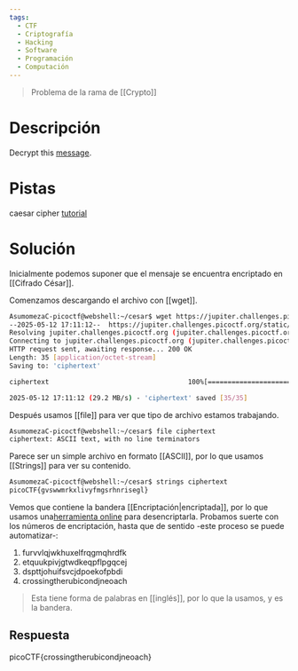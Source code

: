 ```yaml
---
tags:
  - CTF
  - Criptografía
  - Hacking
  - Software
  - Programación
  - Computación
---
```

>Problema de la rama de [[Crypto]]
# Descripción
Decrypt this [message](https://jupiter.challenges.picoctf.org/static/7d707a443e95054dc4cf30b1d9522ef0/ciphertext).
# Pistas
caesar cipher [tutorial](https://learncryptography.com/classical-encryption/caesar-cipher)
# Solución
Inicialmente podemos suponer que el mensaje se encuentra encriptado en [[Cifrado César]].

Comenzamos descargando el archivo con [[wget]].
```bash
AsumomezaC-picoctf@webshell:~/cesar$ wget https://jupiter.challenges.picoctf.org/static/7d707a443e95054dc4cf30b1d9522ef0/ciphertext
--2025-05-12 17:11:12--  https://jupiter.challenges.picoctf.org/static/7d707a443e95054dc4cf30b1d9522ef0/ciphertext
Resolving jupiter.challenges.picoctf.org (jupiter.challenges.picoctf.org)... 3.131.60.8
Connecting to jupiter.challenges.picoctf.org (jupiter.challenges.picoctf.org)|3.131.60.8|:443... connected.
HTTP request sent, awaiting response... 200 OK
Length: 35 [application/octet-stream]
Saving to: 'ciphertext'

ciphertext                                   100%[============================================================================================>]      35  --.-KB/s    in 0s      

2025-05-12 17:11:12 (29.2 MB/s) - 'ciphertext' saved [35/35]
```

Después usamos [[file]] para ver que tipo de archivo estamos trabajando.
```bash
AsumomezaC-picoctf@webshell:~/cesar$ file ciphertext
ciphertext: ASCII text, with no line terminators
```

Parece ser un simple archivo en formato [[ASCII]], por lo que usamos [[Strings]] para ver su contenido.
```bash
AsumomezaC-picoctf@webshell:~/cesar$ strings ciphertext 
picoCTF{gvswwmrkxlivyfmgsrhnrisegl}
```
Vemos que contiene la bandera [[Encriptación|encriptada]], por lo que usamos una[herramienta online](https://calculado.net/cifrado-cesar-codificador-decodificador-en-linea) para desencriptarla.
Probamos suerte con los números de encriptación, hasta que de sentido -este proceso se puede automatizar-:
1. furvvlqjwkhuxelfrqgmqhrdfk
2. etquukpivjgtwdkeqpflpgqcej
3. dspttjohuifsvcjdpoekofpbdi
4. crossingtherubicondjneoach
>Esta tiene forma de palabras en [[inglés]], por lo que la usamos, y es la bandera.
## Respuesta
picoCTF{crossingtherubicondjneoach}